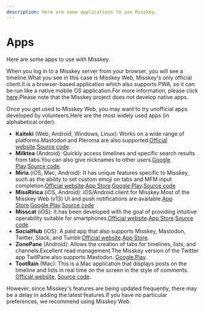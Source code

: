 ```yaml
---
description: Here are some applications to use Misskey.
---
```


# Apps

Here are some apps to use with Misskey.

When you log in to a Misskey server from your browser, you will see a timeline.What you see in this case is Misskey Web, Misskey's only official client.It is a browser-based application which also supports PWA, so it can be run like a native mobile OS application.For more information, please click [here](TODO).Please note that the Misskey project does not develop native apps.

Once you get used to Misskey Web, you may want to try unofficial apps developed by volunteers.Here are the most widely used apps (in alphabetical order).

- **Kaiteki** (Web, Android, Windows, Linux): Works on a wide range of platforms.Mastodon and Pleroma are also supported.[Official website](https://kaiteki.app).[Source code](https://github.com/Kaiteki-Fedi/Kaiteki).
- **Milktea** (Android): Quickly access timelines and specific search results from tabs.You can also give nicknames to other users.[Google Play](https://play.google.com/store/apps/details?id=jp.panta.misskeyandroidclient).[Source code](https://github.com/pantasystem/Milktea).
- **Miria** (iOS, Mac, Android): It has unique features specific to Misskey, such as the ability to set custom emoji on tabs and MFM input completion.[Official website](https://shiosyakeyakini.info/miria_web/index.html).[App Store](https://apps.apple.com/app/miria/id6449201469).[Google Play](https://play.google.com/store/apps/details?id=info.shiosyakeyakini.miria).[Source code](https://github.com/shiosyakeyakini-info/miria)
- **MissRirica** (iOS, Android): iOS/Android client for Misskey.Most of the Misskey Web (v13) UI and push notifications are available.[App Store](https://apps.apple.com/app/missririca/id1659214999).[Google Play](https://play.google.com/store/apps/details?id=space.riinswork.missririca).[Source code](https://github.com/fruitriin/missRirica-client)
- **Misscat** (iOS): It has been developed with the goal of providing intuitive operability suitable for smartphones.[Official website](https://yuiga.dev/misscat/).[App Store](https://apps.apple.com/app/id1505059993).[Source code](https://github.com/YuigaWada/MissCat).
- **SocialHub** (iOS): A paid app that also supports Misskey, Mastodon, Twitter, Slack, and Tumblr.[Official website](https://uakihir0.github.io/socialhub/).[App Store](https://apps.apple.com/us/app/socialhub-socialmedia-client/id1474451582).
- **ZonePane** (Android): Allows the creation of tabs for timelines, lists, and channels.Excellent read management.The Misskey version of the Twitter app TwitPane also supports Mastodon. [Google Play](https://play.google.com/store/apps/details?id=com.zonepane).
- **TootRain** (Mac): This is a Mac application that displays posts on the timeline and lists in real time on the screen in the style of comments. [Official website](https://b123400.net/tootrain), [Source code](https://github.com/b123400/TootRain).

However, since Misskey's features are being updated frequently, there may be a delay in adding the latest features.If you have no particular preferences, we recommend using Misskey Web.
